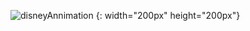 ![disneyAnnimation](https://user-images.githubusercontent.com/74344026/180390496-77dbc5bb-9e7b-4f52-aedb-1837304ade5c.gif) {: width="200px" height="200px"} 

